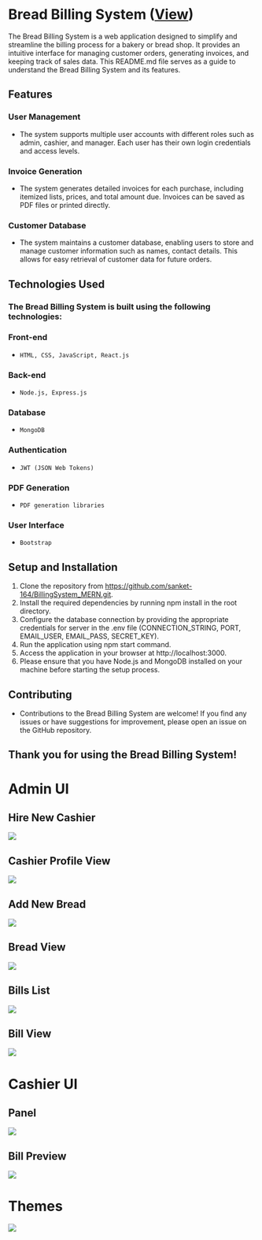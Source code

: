 # Bread Billing System (<a href="https://sanket-bread-billing.netlify.app/" target="__blank">**View**</a>)
The Bread Billing System is a web application designed to simplify and streamline the billing process for a bakery or bread shop. It provides an intuitive interface for managing customer orders, generating invoices, and keeping track of sales data. This README.md file serves as a guide to understand the Bread Billing System and its features.

## Features

### User Management
- The system supports multiple user accounts with different roles such as admin, cashier, and manager. Each user has their own login credentials and access levels.

### Invoice Generation
- The system generates detailed invoices for each purchase, including itemized lists, prices, and total amount due. Invoices can be saved as PDF files or printed directly.

### Customer Database
- The system maintains a customer database, enabling users to store and manage customer information such as names, contact details. This allows for easy retrieval of customer data for future orders.

## Technologies Used
### The Bread Billing System is built using the following technologies:

### Front-end
- ` HTML, CSS, JavaScript, React.js `
### Back-end
- ` Node.js, Express.js ` 
### Database
- ` MongoDB `
### Authentication
- ` JWT (JSON Web Tokens) `
### PDF Generation
- ` PDF generation libraries `
### User Interface
- ` Bootstrap `

## Setup and Installation

1. Clone the repository from https://github.com/sanket-164/BillingSystem_MERN.git.
2. Install the required dependencies by running npm install in the root directory.
3. Configure the database connection by providing the appropriate credentials for server in the .env file (CONNECTION_STRING, PORT, EMAIL_USER, EMAIL_PASS, SECRET_KEY).
3. Run the application using npm start command.
4. Access the application in your browser at http://localhost:3000.
5. Please ensure that you have Node.js and MongoDB installed on your machine before starting the setup process.

## Contributing
- Contributions to the Bread Billing System are welcome! If you find any issues or have suggestions for improvement, please open an issue on the GitHub repository.

## Thank you for using the Bread Billing System!

# Admin UI

## Hire New Cashier

<img src="https://github.com/sanket-164/BreadBilling_MERN/blob/master/client/src/Images/HireNewCashier.png"> <br />

## Cashier Profile View

<img src="https://github.com/sanket-164/BreadBilling_MERN/blob/master/client/src/Images/CashierProfile.png"> <br />

## Add New Bread

<img src="https://github.com/sanket-164/BreadBilling_MERN/blob/master/client/src/Images/AddNewBread.png"> <br />

## Bread View

<img src="https://github.com/sanket-164/BreadBilling_MERN/blob/master/client/src/Images/BreadView.png"> <br />

## Bills List

<img src="https://github.com/sanket-164/BreadBilling_MERN/blob/master/client/src/Images/Bills.png"> <br />

## Bill View

<img src="https://github.com/sanket-164/BreadBilling_MERN/blob/master/client/src/Images/BillView.png"> <br />

# Cashier UI

## Panel

<img src="https://github.com/sanket-164/BreadBilling_MERN/blob/master/client/src/Images/CashierPanel.png"> <br />

## Bill Preview

<img src="https://github.com/sanket-164/BreadBilling_MERN/blob/master/client/src/Images/BillGeneration.png"> <br />

# Themes

<img src="https://github.com/sanket-164/BreadBilling_MERN/blob/master/client/src/Images/Themes.png"> <br />





